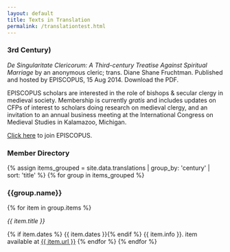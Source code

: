 ```yaml
---
layout: default
title: Texts in Translation
permalink: /translationtest.html
---
```


### 3rd Century)

*De Singularitate Clericorum: A Third-century Treatise Against Spiritual Marriage* by an anonymous cleric; trans. Diane Shane Fruchtman. Published and hosted by EPISCOPUS, 15 Aug 2014. Download the PDF.

EPISCOPUS scholars are interested in the role of bishops & secular clergy in medieval society. Membership is currently *gratis* and includes updates on CFPs of interest to scholars doing research on medieval clergy, and an invitation to an annual business meeting at the International Congress on Medieval Studies in Kalamazoo, Michigan.

<a href="https://docs.google.com/forms/d/1azz1dyCwj6GlNZrg3zXIEzhUEV2KUf1FTYAQf-YGZXc/viewform">Click here</a> to join EPISCOPUS.

### Member Directory

{% assign items_grouped = site.data.translations | group_by: 'century' | sort: 'title' %}
{% for group in items_grouped %}
<h3>{{group.name}}</h3>
{% for item in group.items %}
<p><em>{{ item.title }}</em></p>{% if item.dates %} {{ item.dates }}{% endif %} {{ item.info }}. item available at <a href="{{ item.url }}">{{ item.url }}</a>
{% endfor %}
{% endfor %}
